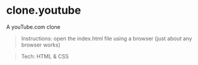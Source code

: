# clone.youtube
A youTube.com clone

>Instructions: open the index.html file using a browser (just about any browser works)

>Tech: HTML & CSS
